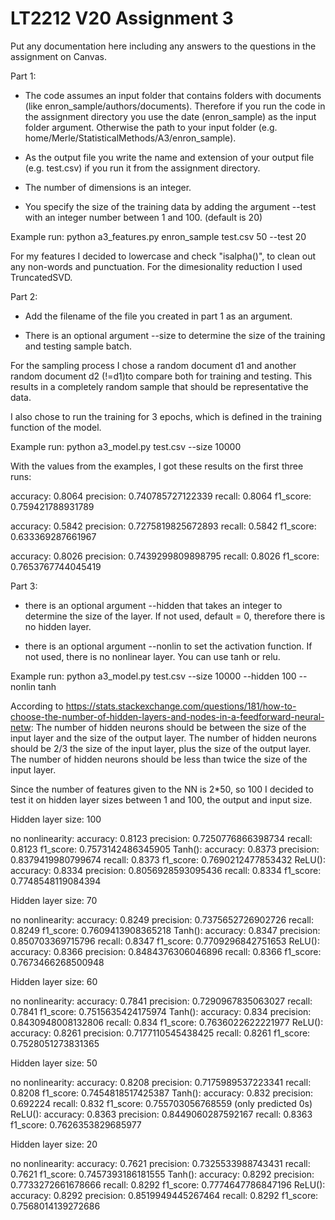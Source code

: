 # LT2212 V20 Assignment 3

Put any documentation here including any answers to the questions in the 
assignment on Canvas.


Part 1:

- The code assumes an input folder that contains folders with documents (like enron_sample/authors/documents). Therefore if you run the code in the assignment directory you use the date (enron_sample) as the input folder argument. Otherwise the path to your input folder (e.g. home/Merle/StatisticalMethods/A3/enron_sample).

- As the output file you write the name and extension of your output file (e.g. test.csv) if you run it from the assignment directory.

- The number of dimensions is an integer.

- You specify the size of the training data by adding the argument --test with an integer number between 1 and 100. (default is 20)

Example run: python a3_features.py enron_sample test.csv 50 --test 20

For my features I decided to lowercase and check "isalpha()", to clean out any non-words and punctuation.
For the dimesionality reduction I used TruncatedSVD.



Part 2:

- Add the filename of the file you created in part 1 as an argument.

- There is an optional argument --size to determine the size of the training and testing sample batch. 

For the sampling process I chose a random document d1 and another random document d2 (!=d1)to compare both for training and testing. This results in a completely random sample that should be representative the data.

I also chose to run the training for 3 epochs, which is defined in the training function of the model.


Example run: python a3_model.py test.csv --size 10000

With the values from the examples, I got these results on the first three runs:

accuracy: 0.8064 precision: 0.740785727122339 recall: 0.8064 f1_score: 0.759421788931789

accuracy: 0.5842 precision: 0.7275819825672893 recall: 0.5842 f1_score: 0.633369287661967

accuracy: 0.8026 precision: 0.7439299809898795 recall: 0.8026 f1_score: 0.7653767744045419


Part 3: 

- there is an optional argument --hidden that takes an integer to determine the size of the layer. If not used, default = 0, therefore there is no hidden layer.

- there is an optional argument --nonlin to set the activation function. If not used, there is no nonlinear layer. You can use tanh or relu.

Example run: python a3_model.py test.csv --size 10000 --hidden 100 --nonlin tanh


According to https://stats.stackexchange.com/questions/181/how-to-choose-the-number-of-hidden-layers-and-nodes-in-a-feedforward-neural-netw:
The number of hidden neurons should be between the size of the input layer and the size of the output layer.
The number of hidden neurons should be 2/3 the size of the input layer, plus the size of the output layer.
The number of hidden neurons should be less than twice the size of the input layer.

Since the number of features given to the NN is 2*50, so 100 I decided to test it on hidden layer sizes between 1 and 100, the output and input size.

Hidden layer size: 100

no nonlinearity: accuracy: 0.8123 precision: 0.7250776866398734 recall: 0.8123 f1_score: 0.7573142486345905
Tanh():          accuracy: 0.8373 precision: 0.8379419980799674 recall: 0.8373 f1_score: 0.7690212477853432
ReLU():          accuracy: 0.8334 precision: 0.8056928593095436 recall: 0.8334 f1_score: 0.7748548119084394


Hidden layer size: 70

no nonlinearity: accuracy: 0.8249 precision: 0.7375652726902726 recall: 0.8249 f1_score: 0.7609413908365218
Tanh():          accuracy: 0.8347 precision: 0.850703369715796  recall: 0.8347 f1_score: 0.7709296842751653
ReLU():          accuracy: 0.8366 precision: 0.8484376306046896 recall: 0.8366 f1_score: 0.7673466268500948    


Hidden layer size: 60

no nonlinearity: accuracy: 0.7841 precision: 0.7290967835063027 recall: 0.7841 f1_score: 0.7515635424175974
Tanh():          accuracy: 0.834  precision: 0.8430948008132806 recall: 0.834  f1_score: 0.7636022622221977
ReLU():          accuracy: 0.8261 precision: 0.7177110545438425 recall: 0.8261 f1_score: 0.7528051273831365


Hidden layer size: 50

no nonlinearity: accuracy: 0.8208 precision: 0.7175989537223341 recall: 0.8208 f1_score: 0.7454818517425387
Tanh():          accuracy: 0.832  precision: 0.692224           recall: 0.832  f1_score: 0.755703056768559     (only predicted 0s)
ReLU():          accuracy: 0.8363 precision: 0.8449060287592167 recall: 0.8363 f1_score: 0.7626353829685977


Hidden layer size: 20

no nonlinearity: accuracy: 0.7621 precision: 0.7325533988743431 recall: 0.7621 f1_score: 0.7457393186181555
Tanh():          accuracy: 0.8292 precision: 0.7733272661678666 recall: 0.8292 f1_score: 0.7774647786847196
ReLU():          accuracy: 0.8292 precision: 0.8519949445267464 recall: 0.8292 f1_score: 0.7568014139272686


